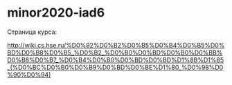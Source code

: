 # minor2020-iad6

Страница курса:

http://wiki.cs.hse.ru/%D0%92%D0%B2%D0%B5%D0%B4%D0%B5%D0%BD%D0%B8%D0%B5_%D0%B2_%D0%B0%D0%BD%D0%B0%D0%BB%D0%B8%D0%B7_%D0%B4%D0%B0%D0%BD%D0%BD%D1%8B%D1%85_(%D0%BC%D0%B0%D0%B9%D0%BD%D0%BE%D1%80_%D0%98%D0%90%D0%94)
